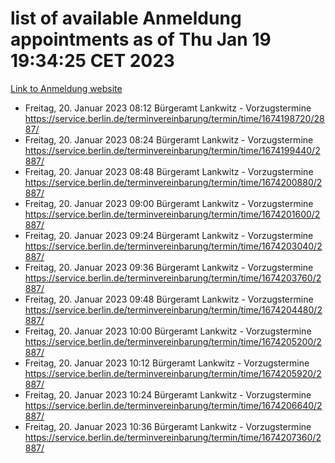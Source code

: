 # list of available Anmeldung appointments as of Thu Jan 19 19:34:25 CET 2023
[Link to Anmeldung website](https://service.berlin.de/terminvereinbarung/termin/tag.php?termin=0&anliegen[]=120686&dienstleisterlist=122210,122217,327316,122219,327312,122227,327314,122231,327346,122243,327348,122252,329742,122260,329745,122262,329748,122254,329751,122271,327278,122273,327274,122277,327276,330436,122280,327294,122282,327290,122284,327292,327539,122291,327270,122285,327266,122286,327264,122296,327268,150230,329760,122301,327282,122297,327286,122294,327284,122312,329763,122314,329775,122304,327330,122311,327334,122309,327332,122281,327352,122279,329772,122276,327324,122274,327326,122267,329766,122246,327318,122251,327320,122257,327322,122208,327298,122226,327300,121362,121364&herkunft=http%3A%2F%2Fservice.berlin.de%2Fdienstleistung%2F120686%2F)
- Freitag, 20. Januar 2023 08:12 Bürgeramt Lankwitz - Vorzugstermine https://service.berlin.de/terminvereinbarung/termin/time/1674198720/2887/
- Freitag, 20. Januar 2023 08:24 Bürgeramt Lankwitz - Vorzugstermine https://service.berlin.de/terminvereinbarung/termin/time/1674199440/2887/
- Freitag, 20. Januar 2023 08:48 Bürgeramt Lankwitz - Vorzugstermine https://service.berlin.de/terminvereinbarung/termin/time/1674200880/2887/
- Freitag, 20. Januar 2023 09:00 Bürgeramt Lankwitz - Vorzugstermine https://service.berlin.de/terminvereinbarung/termin/time/1674201600/2887/
- Freitag, 20. Januar 2023 09:24 Bürgeramt Lankwitz - Vorzugstermine https://service.berlin.de/terminvereinbarung/termin/time/1674203040/2887/
- Freitag, 20. Januar 2023 09:36 Bürgeramt Lankwitz - Vorzugstermine https://service.berlin.de/terminvereinbarung/termin/time/1674203760/2887/
- Freitag, 20. Januar 2023 09:48 Bürgeramt Lankwitz - Vorzugstermine https://service.berlin.de/terminvereinbarung/termin/time/1674204480/2887/
- Freitag, 20. Januar 2023 10:00 Bürgeramt Lankwitz - Vorzugstermine https://service.berlin.de/terminvereinbarung/termin/time/1674205200/2887/
- Freitag, 20. Januar 2023 10:12 Bürgeramt Lankwitz - Vorzugstermine https://service.berlin.de/terminvereinbarung/termin/time/1674205920/2887/
- Freitag, 20. Januar 2023 10:24 Bürgeramt Lankwitz - Vorzugstermine https://service.berlin.de/terminvereinbarung/termin/time/1674206640/2887/
- Freitag, 20. Januar 2023 10:36 Bürgeramt Lankwitz - Vorzugstermine https://service.berlin.de/terminvereinbarung/termin/time/1674207360/2887/
